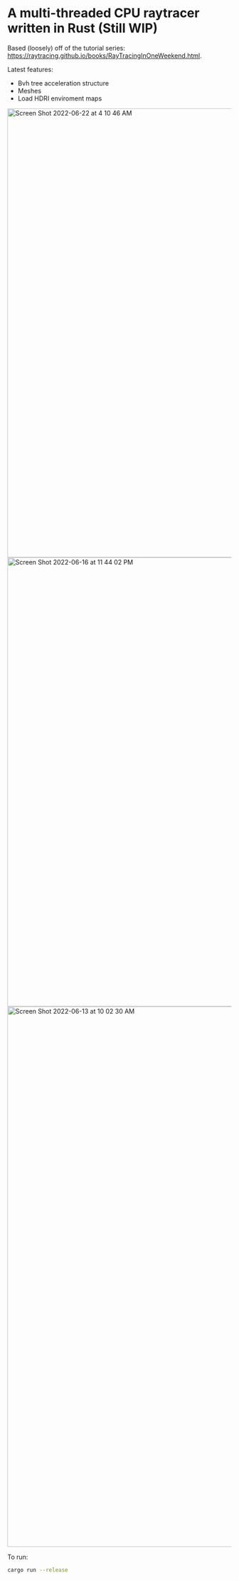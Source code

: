# A multi-threaded CPU raytracer written in Rust (Still WIP)

Based (loosely) off of the tutorial series: https://raytracing.github.io/books/RayTracingInOneWeekend.html.

Latest features:

 - Bvh tree acceleration structure
 - Meshes
 - Load HDRI enviroment maps

<img width="1008" alt="Screen Shot 2022-06-22 at 4 10 46 AM" src="https://user-images.githubusercontent.com/13054020/174928521-b73800fa-c255-4905-801b-c6c8093108cf.png">
<img width="1008" alt="Screen Shot 2022-06-16 at 11 44 02 PM" src="https://user-images.githubusercontent.com/13054020/174241064-04a15515-8833-4d8e-9a19-36d48c6bfe0c.png">
<img width="1213" alt="Screen Shot 2022-06-13 at 10 02 30 AM" src="https://user-images.githubusercontent.com/13054020/173997216-3c7bb463-6239-4236-89f3-36bd1aa19de9.png">

To run: 

```sh
cargo run --release
```
